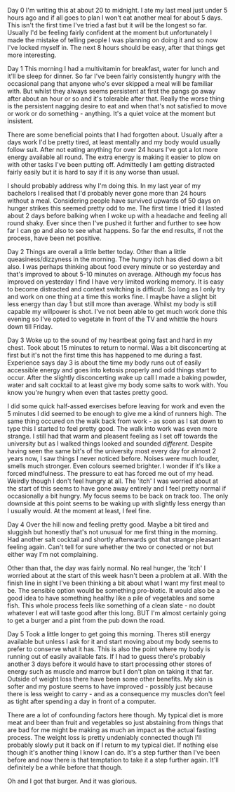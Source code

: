 Day 0
I'm writing this at about 20 to midnight. I ate my last meal just under 5 hours ago and if all goes to plan I won't eat another meal for about 5 days. This isn't the first time I've tried a fast but it will be the longest so far. Usually I'd be feeling fairly confident at the moment but unfortunately I made the mistake of telling people I was planning on doing it and so now I've locked myself in. The next 8 hours should be easy, after that things get more interesting.

Day 1
This morning I had a multivitamin for breakfast, water for lunch and it'll be sleep for dinner. So far I've been fairly consistently hungry with the occasional pang that anyone who's ever skipped a meal will be familiar with. But whilst they always seems persistent at first the pangs go away after about an hour or so and it's tolerable after that. Really the worse thing is the persistent nagging desire to eat and when that's not satisfied to move or work or do something - anything. It's a quiet voice at the moment but insistent.

There are some beneficial points that I had forgotten about. Usually after a days work I'd be pretty tired, at least mentally and my body would usually follow suit. After not eating anything for over 24 hours I've got a lot more energy available all round. The extra energy is making it easier to plow on with other tasks I've been putting off. Admittedly I am getting distracted fairly easily but it is hard to say if it is any worse than usual.

I should probably address why I'm doing this. In my last year of my bachelors I realised that I'd probably never gone more than 24 hours without a meal. Considering people have survived upwards of 50 days on hunger strikes this seemed pretty odd to me. The first time I tried it I lasted about 2 days before balking when I woke up with a headache and feeling all round shaky. Ever since then I've pushed it further and further to see how far I can go and also to see what happens. So far the end results, if not the process, have been net positive.

Day 2
Things are overall a little better today. Other than a little queasiness/dizzyness in the morning. The hungry itch has died down a bit also. I was perhaps thinking about food every minute or so yesterday and that's improved to about 5-10 minutes on average. Although my focus has improved on yesterday I find I have very limited working memory. It is easy to become distracted and context switching is difficult. So long as I only try and work on one thing at a time this works fine. I maybe have a slight bit less energy than day 1 but still more than average. Whilst my body is still capable my willpower is shot. I've not been able to get much work done this evening so I've opted to vegetate in front of the TV and whittle the hours down till Friday.

Day 3
Woke up to the sound of my heartbeat going fast and hard in my chest. Took about 15 minutes to return to normal. Was a bit disconcerting at first but it's not the first time this has happened to me during a fast. Experience says day 3 is about the time my body runs out of easily accessible energy and goes into ketosis properly and odd things start to occur. After the slightly disconcerting wake up call I made a baking powder, water and salt cocktail to at least give my body some salts to work with. You know you're hungry when even that tastes pretty good.

I did some quick half-assed exercises before leaving for work and even the 5 minutes I did seemed to be enough to give me a kind of runners high. The same thing occured on the walk back from work - as soon as I sat down to type this I started to feel pretty good. The walk into work was even more strange. I still had that warm and pleasent feeling as I set off towards the university but as I walked things looked and sounded *different*. Despite having seen the same bit's of the university most every day for almost 2 years now, I saw things I never noticed before. Noises were much louder, smells much stronger. Even colours seemed brighter. I wonder if it's like a forced mindfulness. The pressure to eat has forced me out of my head. Weirdly though I don't feel hungry at all. The 'itch' I was worried about at the start of this seems to have gone away entirely and I feel pretty normal if occasionally a bit hungry. My focus seems to be back on track too. The only downside at this point seems to be waking up with slightly less energy than I usually would. At the moment at least, I feel fine.

Day 4
Over the hill now and feeling pretty good. Maybe a bit tired and sluggish but honestly that's not unusual for me first thing in the morning. Had another salt cocktail and shortly afterwards got that strange pleasant feeling again. Can't tell for sure whether the two or conected or not but either way I'm not complaining. 

Other than that, the day was fairly normal. No real hunger, the 'itch' I worried about at the start of this week hasn't been a problem at all. With the finish line in sight I've been thinking a bit about what I want my first meal to be. The sensible option would be something pro-biotic. It would also be a good idea to have something healthy like a pile of vegetables and some fish. This whole process feels like something of a clean slate - no doubt whatever I eat will taste good after this long. BUT I'm almost certainly going to get a burger and a pint from the pub down the road.

Day 5
Took a little longer to get going this morning. Theres still energy available but unless I ask for it and start moving about my body seems to prefer to conserve what it has. This is also the point where my body is running out of easily available fats. If I had to guess there's probably another 3 days before it would have to start processing other stores of energy such as muscle and marrow but I don't plan on taking it that far. Outside of weight loss there have been some other benefits. My skin is softer and my posture seems to have improved - possibly just because there is less weight to carry - and as a consequence my muscles don't feel as tight after spending a day in front of a computer. 

There are a lot of confounding factors here though. My typical diet is more meat and beer than fruit and vegetables so just abstaining from things that are bad for me might be making as much an impact as the actual fasting process. The weight loss is pretty undeniably connected though I'll probably slowly put it back on if I return to my typical diet. If nothing else though it's another thing I know I can do. It's a step further than I've been before and now there is that temptation to take it a step further again. It'll definitely be a while before that though.

Oh and I got that burger. And it was glorious.
